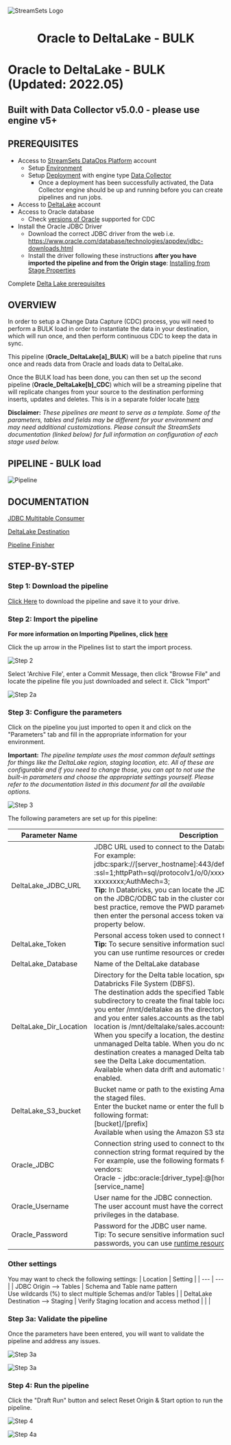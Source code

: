 ![StreamSets Logo](../../images/StreamSets_Full_Color_Transparent.png)

<h1><p align="center">Oracle to DeltaLake - BULK</p></h1>

# Oracle to DeltaLake - BULK (Updated: 2022.05)

## Built with Data Collector v5.0.0 - please use engine v5+
## PREREQUISITES

* Access to [StreamSets DataOps Platform](https://cloud.login.streamsets.com/) account
  * Setup [Environment](https://docs.streamsets.com/portal/#platform-controlhub/controlhub/UserGuide/Environments/Overview.html#concept_z4x_nw2_v4b)
  * Setup [Deployment](https://docs.streamsets.com/portal/#platform-controlhub/controlhub/UserGuide/Deployments/Overview.html#concept_srv_jgf_v4b) with engine type [Data Collector](https://docs.streamsets.com/portal/#datacollector/latest/help/datacollector/UserGuide/Getting_Started/GettingStarted_Title.html#concept_sjz_rmx_3q)
    * Once a deployment has been successfully activated, the Data Collector engine should be up
and running before you can create pipelines and run jobs.
* Access to [DeltaLake](https://databricks.com/try-databricks) account
* Access to Oracle database
  * Check [versions of Oracle](https://docs.streamsets.com/portal/#datacollector/4.0.x/help/datacollector/UserGuide/Installation/SupportedSystemVersions.html#concept_k4l_5ft_v4b) supported for CDC
* Install the Oracle JDBC Driver
  * Download the correct JDBC driver from the web i.e. https://www.oracle.com/database/technologies/appdev/jdbc-downloads.html
  * Install the driver following these instructions **after you have imported the pipeline and from the Origin stage**: [Installing from Stage Properties](https://docs.streamsets.com/datacollector/latest/help/datacollector/UserGuide/Configuration/ExternalLibs.html#concept_skq_dh3_5mb)

Complete [Delta Lake prerequisites](https://docs.streamsets.com/portal/platform-datacollector/latest/datacollector/UserGuide/Destinations/DeltaLake.html#concept_xnp_y5f_dlb)

## OVERVIEW

In order to setup a Change Data Capture (CDC) process, you will need to perform a BULK load in order to instantiate the data in your destination, which will run once, and then perform continuous CDC to keep the data in sync.

This pipeline (**Oracle_DeltaLake[a]_BULK**) will be a batch pipeline that runs once and reads data from Oracle and loads data to DeltaLake.

Once the BULK load has been done, you can then set up the second pipeline (**Oracle_DeltaLake[b]_CDC**) which will be a streaming pipeline that will replicate changes from your source to the destination performing inserts, updates and deletes.  This is in a separate folder locate [here](https://github.com/streamsets/sample-pipelines/tree/master/Data%20Collector/Oracle%20to%20DeltaLake%20-%20CDC)

**Disclaimer:** *These pipelines are meant to serve as a template.  Some of the parameters, tables and fields may be different for your environment and may need additional customizations.  Please consult the StreamSets documentation (linked below) for full information on configuration of each stage used below.*

## PIPELINE - BULK load

![Pipeline](images/OracletoDeltaLake_pipeline.png "Oracle BULK to DeltaLake")

## DOCUMENTATION

[JDBC Multitable Consumer](https://docs.streamsets.com/portal/platform-datacollector/latest/datacollector/UserGuide/Origins/MultiTableJDBCConsumer.html#concept_zp3_wnw_4y)

[DeltaLake Destination](https://docs.streamsets.com/portal/platform-datacollector/latest/datacollector/UserGuide/Destinations/DeltaLake.html#concept_ddy_cdz_clb)

[Pipeline Finisher](https://docs.streamsets.com/portal/platform-datacollector/latest/datacollector/UserGuide/Executors/PipelineFinisher.html#concept_qzm_l4r_kz)

## STEP-BY-STEP

### Step 1: Download the pipeline

[Click Here](./Oracle_DeltaLake[a]_BULK.zip?raw=true) to download the pipeline and save it to your drive.

### Step 2: Import the pipeline

**For more information on Importing Pipelines, click [here](https://docs.streamsets.com/portal/platform-controlhub/controlhub/UserGuide/ExportImport/Importing.html#concept_gsm_tjx_bdb)**

Click the up arrow in the Pipelines list to start the import process.

![Step 2](images/OracletoDeltaLake_step2.png "Import the Pipeline")

Select 'Archive File', enter a Commit Message, then click "Browse File" and locate the pipeline file you just downloaded and select it. Click "Import"

![Step 2a](images/OracletoDeltaLake_step2a.png "Import the Pipeline")

### Step 3: Configure the parameters

Click on the pipeline you just imported to open it and click on the "Parameters" tab and fill in the appropriate information for your environment.

**Important:** *The pipeline template uses the most common default settings for things like the DeltaLake region, staging location, etc. All of these are configurable and if you need to change those, you can opt to not use the built-in parameters and choose the appropriate settings yourself. Please refer to the documentation listed in this document for all the available options.*

![Step 3](images/OracletoDeltaLake_step3.png "Configure the parameters")

The following parameters are set up for this pipeline:

| Parameter Name | Description |
| --- | --- |
| DeltaLake_JDBC_URL | JDBC URL used to connect to the Databricks cluster.<br>For example: jdbc:spark://[server_hostname]:443/default;transportMode=http :ssl=1;httpPath=sql/protocolv1/o/0/xxxx-xxxxxx-xxxxxxxx;AuthMech=3;<br>**Tip:** In Databricks, you can locate the JDBC URL for your cluster on the JDBC/ODBC tab in the cluster configuration details. As a best practice, remove the PWD parameter from the URL, and then enter the personal access token value in the Token property below. |
| DeltaLake_Token | Personal access token used to connect to the Databricks cluster.<br>**Tip:** To secure sensitive information such as access key pairs, you can use runtime resources or credential stores. |
| DeltaLake_Database | Name of the DeltaLake database |
| DeltaLake_Dir_Location | Directory for the Delta table location, specified as a path on Databricks File System (DBFS).<br>The destination adds the specified Table Name value as a subdirectory to create the final table location. For example, if you enter /mnt/deltalake as the directory for the table location and you enter sales.accounts as the table name, the final table location is /mnt/deltalake/sales.accounts.<br>When you specify a location, the destination creates an unmanaged Delta table. When you do not specify a location, the destination creates a managed Delta table. For more information, see the Delta Lake documentation.<br>Available when data drift and automatic table creation are enabled. |
| DeltaLake_S3_bucket | Bucket name or path to the existing Amazon S3 location to write the staged files.<br>Enter the bucket name or enter the full bucket path in the following format:<br>[bucket]/[prefix]<br>Available when using the Amazon S3 staging location. |
| Oracle_JDBC | Connection string used to connect to the database. Use the connection string format required by the database vendor.<br>For example, use the following formats for these database vendors:<br>Oracle - jdbc:oracle:[driver_type]:@[host]:[port]:[service_name]|
| Oracle_Username | User name for the JDBC connection.<br>The user account must have the correct permissions or privileges in the database.|
| Oracle_Password | Password for the JDBC user name.<br>Tip: To secure sensitive information such as user names and passwords, you can use [runtime resources](https://docs.streamsets.com/portal/platform-datacollector/latest/datacollector/UserGuide/Pipeline_Configuration/RuntimeValues.html#concept_bs4_5nm_2s) or [credential stores](https://docs.streamsets.com/portal/platform-datacollector/latest/datacollector/UserGuide/Configuration/CredentialStores.html#concept_bt1_bpj_r1b).

### Other settings

You may want to check the following settings:
| Location | Setting |
| --- | --- |
| JDBC Origin --> Tables | Schema and Table name pattern<br>Use wildcards (%) to slect multiple Schemas and/or Tables |
| DeltaLake Destination --> Staging | Verify Staging location and access method |
 | |

### Step 3a: Validate the pipeline

Once the parameters have been entered, you will want to validate the pipeline and address any issues.

![Step 3a](images/OracletoDeltaLake_step3a.png "Validate the pipeline")

![Step 3a](images/OracletoDeltaLake_step3a2.png "Validate the pipeline")

### Step 4: Run the pipeline

Click the "Draft Run" button and select Reset Origin & Start option to run the pipeline.

![Step 4](images/OracletoDeltaLake_step4.png "Run the pipeline")

![Step 4a](images/OracletoDeltaLake_step4a.png "Run the pipeline")
